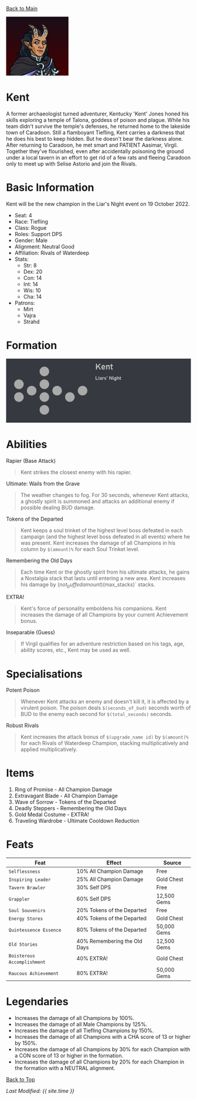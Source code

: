 [Back to Main](index.md)

![Profile Picture](images/profile_kent.png)
# Kent
A former archaeologist turned adventurer, Kentucky 'Kent' Jones honed his skills exploring a temple of Talona, goddess of poison and plague. While his team didn't survive the temple's defenses, he returned home to the lakeside town of Caradoon. Still a flamboyant Tiefling, Kent carries a darkness that he does his best to keep hidden. But he doesn't bear the darkness alone. After returning to Caradoon, he met smart and PATIENT Aasimar, Virgil. Together they've flourished, even after accidentally poisoning the ground under a local tavern in an effort to get rid of a few rats and fleeing Caradoon only to meet up with Selise Astorio and join the Rivals.

# Basic Information
Kent will be the new champion in the Liar's Night event on 19 October 2022.

* Seat: 4
* Race: Tiefling
* Class: Rogue
* Roles: Support DPS
* Gender: Male
* Alignment: Neutral Good
* Affiliation: Rivals of Waterdeep
* Stats:
  * Str: 8
  * Dex: 20
  * Con: 14
  * Int: 14
  * Wis: 10
  * Cha: 14
* Patrons:
  * Mirt
  * Vajra
  * Strahd

# Formation
![Formation Layout](images/formation_kent.png)

# Abilities

Rapier (Base Attack)
> Kent strikes the closest enemy with his rapier.

Ultimate: Wails from the Grave
> The weather changes to fog. For 30 seconds, whenever Kent attacks, a ghostly spirit is summoned and attacks an additional enemy if possible dealing BUD damage.

Tokens of the Departed
> Kent keeps a soul trinket of the highest level boss defeated in each campaign (and the highest level boss defeated in all events) where he was present. Kent increases the damage of all Champions in his column by `$(amount)%` for each Soul Trinket level.

Remembering the Old Days
> Each time Kent or the ghostly spirit from his ultimate attacks, he gains a Nostalgia stack that lasts until entering a new area. Kent increases his damage by $(not_buffed amount)% for each Nostalgia stack, stacking multiplicatively and then applied multiplicatively. Buffs are applied to the post stack value, and Nostalgia stacks are capped at `$(max_stacks)` stacks.

EXTRA!
> Kent's force of personality emboldens his companions. Kent increases the damage of all Champions by your current Achievement bonus.

Inseparable (Guess)
> If Virgil qualifies for an adventure restriction based on his tags, age, ability scores, etc., Kent may be used as well.

# Specialisations
Potent Poison
> Whenever Kent attacks an enemy and doesn't kill it, it is affected by a virulent poison. The poison deals `$(seconds_of_bud)` seconds worth of BUD to the enemy each second for `$(total_seconds)` seconds.

Robust Rivals
> Kent increases the attack bonus of `$(upgrade_name id)` by `$(amount)%` for each Rivals of Waterdeep Champion, stacking multiplicatively and applied multiplicatively.

# Items

1. Ring of Promise - All Champion Damage
2. Extravagant Blade - All Champion Damage
3. Wave of Sorrow - Tokens of the Departed
4. Deadly Steppers - Remembering the Old Days
5. Gold Medal Costume - EXTRA!
6. Traveling Wardrobe - Ultimate Cooldown Reduction

# Feats

| Feat | Effect | Source |
|---|---|---|
| `Selflessness` | 10% All Champion Damage | Free |
| `Inspiring Leader` | 25% All Champion Damage | Gold Chest |
| `Tavern Brawler` | 30% Self DPS | Free |
| `Grappler` | 60% Self DPS | 12,500 Gems |
| `Soul Souvenirs` | 20% Tokens of the Departed | Free |
| `Energy Stores` | 40% Tokens of the Departed | Gold Chest |
| `Quintessence Essence` | 80% Tokens of the Departed | 50,000 Gems |
| `Old Stories` | 40% Remembering the Old Days | 12,500 Gems |
| `Boisterous Accomplishment` | 40% EXTRA! | Gold Chest |
| `Raucous Achievement` | 80% EXTRA! | 50,000 Gems |

# Legendaries

* Increases the damage of all Champions by 100%.
* Increases the damage of all Male Champions by 125%.
* Increases the damage of all Tiefling Champions by 150%.
* Increases the damage of all Champions with a CHA score of 13 or higher by 150%.
* Increases the damage of all Champions by 30% for each Champion with a CON score of 13 or higher in the formation.
* Increases the damage of all Champions by 20% for each Champion in the formation with a NEUTRAL alignment.

[Back to Top](#top)

*Last Modified: {{ site.time }}*